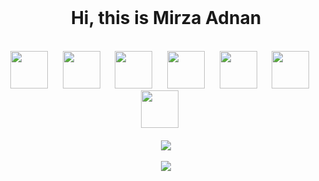 <br/>
<div align="center">
  <h1>Hi, this is Mirza Adnan</h1>
  <br/>
  <img
    src="https://cdn.jsdelivr.net/gh/devicons/devicon@latest/icons/html5/html5-plain.svg"
    width="60px"
  />&nbsp;&nbsp;&nbsp;&nbsp;&nbsp;
  <img
    src="https://cdn.jsdelivr.net/gh/devicons/devicon@latest/icons/css3/css3-plain.svg"
    width="60px"
    />&nbsp;&nbsp;&nbsp;&nbsp;&nbsp;
  <img
    src="https://cdn.jsdelivr.net/gh/devicons/devicon@latest/icons/javascript/javascript-plain.svg"
    width="60px"
  />&nbsp;&nbsp;&nbsp;&nbsp;&nbsp;
  <img
    src="https://cdn.jsdelivr.net/gh/devicons/devicon@latest/icons/react/react-original.svg"
    width="60px"
  />&nbsp;&nbsp;&nbsp;&nbsp;&nbsp;
  <img
     src="https://cdn.jsdelivr.net/gh/devicons/devicon/icons/git/git-original.svg"
     width="60px"
   />&nbsp;&nbsp;&nbsp;&nbsp;&nbsp;
  <img
     src="https://cdn.jsdelivr.net/gh/devicons/devicon/icons/webpack/webpack-original.svg"
     width="60px"
   />&nbsp;&nbsp;&nbsp;&nbsp;&nbsp;
  <img
     src="https://cdn.jsdelivr.net/gh/devicons/devicon/icons/jest/jest-plain.svg"
     width="60px"
   />&nbsp;&nbsp;&nbsp;&nbsp;&nbsp;
  <br />
  <br />
  <img
    src="https://github-readme-stats.vercel.app/api?username=mirza-adnan&show_icons=true&theme=synthwave&&hide_border=true"
  />
  <br />
  <br />
  <img
    src="https://github-readme-streak-stats.herokuapp.com/?user=mirza-adnan&&theme=synthwave&&hide_border=true"
  />
</div>
